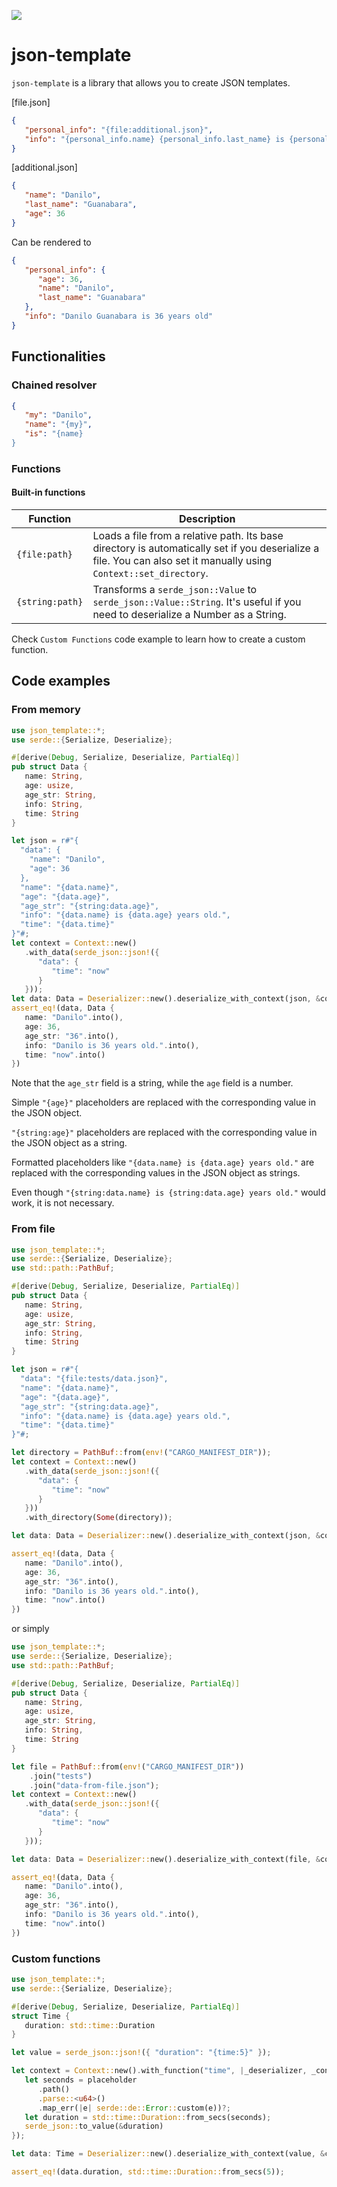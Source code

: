 [![](https://dcbadge.vercel.app/api/server/rzaesS82MT)](https://discord.gg/rzaesS82MT)

# json-template

`json-template` is a library that allows you to create JSON templates.

[file.json]
```json
{
   "personal_info": "{file:additional.json}",
   "info": "{personal_info.name} {personal_info.last_name} is {personal_info.age} years old"
}
```

[additional.json]
```json
{
   "name": "Danilo",
   "last_name": "Guanabara",
   "age": 36
}
```

Can be rendered to
```json
{
   "personal_info": {
      "age": 36,
      "name": "Danilo",
      "last_name": "Guanabara"
   },
   "info": "Danilo Guanabara is 36 years old"
}
```

## Functionalities

### Chained resolver
```json
{
   "my": "Danilo",
   "name": "{my}",
   "is": "{name}
}
```

### Functions

#### Built-in functions

| Function | Description |
|----------|-------------|
| `{file:path}`|Loads a file from a relative path. Its base directory is automatically set if you deserialize a file. You can also set it manually using `Context::set_directory`.|
|`{string:path}`| Transforms a `serde_json::Value` to `serde_json::Value::String`. It's useful if you need to deserialize a Number as a String.

Check `Custom Functions` code example to learn how to create a custom function.

## Code examples

### From memory

```rust
use json_template::*;
use serde::{Serialize, Deserialize};

#[derive(Debug, Serialize, Deserialize, PartialEq)]
pub struct Data {
   name: String,
   age: usize,
   age_str: String,
   info: String,
   time: String
}

let json = r#"{
  "data": {
    "name": "Danilo",
    "age": 36
  },
  "name": "{data.name}",
  "age": "{data.age}",
  "age_str": "{string:data.age}",
  "info": "{data.name} is {data.age} years old.",
  "time": "{data.time}"
}"#;
let context = Context::new()
   .with_data(serde_json::json!({
      "data": {
         "time": "now"
      }
   }));
let data: Data = Deserializer::new().deserialize_with_context(json, &context).unwrap();
assert_eq!(data, Data {
   name: "Danilo".into(),
   age: 36,
   age_str: "36".into(),
   info: "Danilo is 36 years old.".into(),
   time: "now".into()
})
```

Note that the `age_str` field is a string, while the `age` field is a number.

Simple `"{age}"` placeholders are replaced with the corresponding value in the JSON object.

`"{string:age}"` placeholders are replaced with the corresponding value in the JSON object as a string.

Formatted placeholders like `"{data.name} is {data.age} years old."` are replaced with the corresponding values in the JSON object as strings.

Even though `"{string:data.name} is {string:data.age} years old."` would work, it is not necessary.

### From file

```rust
use json_template::*;
use serde::{Serialize, Deserialize};
use std::path::PathBuf;

#[derive(Debug, Serialize, Deserialize, PartialEq)]
pub struct Data {
   name: String,
   age: usize,
   age_str: String,
   info: String,
   time: String
}

let json = r#"{
  "data": "{file:tests/data.json}",
  "name": "{data.name}",
  "age": "{data.age}",
  "age_str": "{string:data.age}",
  "info": "{data.name} is {data.age} years old.",
  "time": "{data.time}"
}"#;

let directory = PathBuf::from(env!("CARGO_MANIFEST_DIR"));
let context = Context::new()
   .with_data(serde_json::json!({
      "data": {
         "time": "now"
      }
   }))
   .with_directory(Some(directory));

let data: Data = Deserializer::new().deserialize_with_context(json, &context).unwrap();

assert_eq!(data, Data {
   name: "Danilo".into(),
   age: 36,
   age_str: "36".into(),
   info: "Danilo is 36 years old.".into(),
   time: "now".into()
})
```

or simply

```rust
use json_template::*;
use serde::{Serialize, Deserialize};
use std::path::PathBuf;

#[derive(Debug, Serialize, Deserialize, PartialEq)]
pub struct Data {
   name: String,
   age: usize,
   age_str: String,
   info: String,
   time: String
}

let file = PathBuf::from(env!("CARGO_MANIFEST_DIR"))
    .join("tests")
    .join("data-from-file.json");
let context = Context::new()
   .with_data(serde_json::json!({
      "data": {
         "time": "now"
      }
   }));

let data: Data = Deserializer::new().deserialize_with_context(file, &context).unwrap();

assert_eq!(data, Data {
   name: "Danilo".into(),
   age: 36,
   age_str: "36".into(),
   info: "Danilo is 36 years old.".into(),
   time: "now".into()
})
```

### Custom functions

```rust
use json_template::*;
use serde::{Serialize, Deserialize};

#[derive(Debug, Serialize, Deserialize, PartialEq)]
struct Time {
   duration: std::time::Duration
}

let value = serde_json::json!({ "duration": "{time:5}" });

let context = Context::new().with_function("time", |_deserializer, _context, placeholder| {
   let seconds = placeholder
      .path()
      .parse::<u64>()
      .map_err(|e| serde::de::Error::custom(e))?;
   let duration = std::time::Duration::from_secs(seconds);
   serde_json::to_value(&duration)
});

let data: Time = Deserializer::new().deserialize_with_context(value, &context).expect("Failed to deserialize");

assert_eq!(data.duration, std::time::Duration::from_secs(5));
```